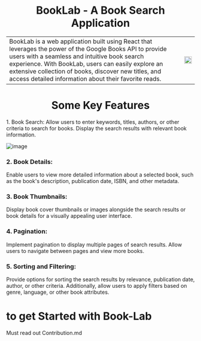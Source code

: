 <h1 align='center'>BookLab - A Book Search Application</h1>

<table style="border: none;">
  <tr>
<td>BookLab is a web application built using React that leverages the power of the Google Books API to provide users with a seamless and intuitive book search experience. With BookLab, users can easily explore an extensive collection of books, discover new titles, and access detailed information about their favorite reads.</td>
<td>
<img align='center' src='https://github.com/i-am-SnehaChauhan/book_lab/assets/94298791/e72593b2-6ca2-4768-9dfc-2973adc433d0' width='100%' height='100%' /></td>
</tr>
</table>
<h1 align='center'>Some Key Features</h1> 

<p> 1. Book Search: Allow users to enter keywords, titles, authors, or other criteria to search for books. Display the search results with relevant book information.</p>

![image](https://github.com/i-am-SnehaChauhan/book_lab/assets/94298791/a3fcc38a-4d9f-49cd-bc0f-0fc7d62a5058)

 ### 2. Book Details: 
 <p>Enable users to view more detailed information about a selected book, such as the book's description, publication date, ISBN, and other metadata.</p>

### 3. Book Thumbnails:
  <p>Display book cover thumbnails or images alongside the search results or book details for a visually appealing user interface.</p>

### 4. Pagination:
<p> Implement pagination to display multiple pages of search results. Allow users to navigate between pages and view more books.</p>

### 5. Sorting and Filtering:
<p> Provide options for sorting the search results by relevance, publication date, author, or other criteria. Additionally, allow users to apply filters based on genre, language, or other book attributes.</p>

# to get Started with Book-Lab 
Must read out Contribution.md 
